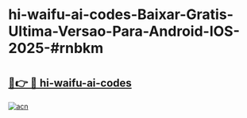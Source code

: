# hi-waifu-ai-codes-Baixar-Gratis-Ultima-Versao-Para-Android-IOS-2025-#rnbkm

# <h2><a href="https://ainizakaria.my?title=hi-waifu-ai-codes&ref=24M">🔗👉 🔴 hi-waifu-ai-codes</a></h2>

[![acn](https://github.com/user-attachments/assets/0f9c940e-d8b0-45ae-aac7-cd30a18b3e1c)](https://ainizakaria.my?title=hi-waifu-ai-codes&ref=24M)


